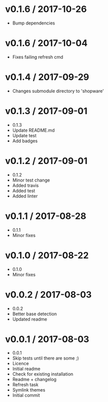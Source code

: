 
v0.1.6 / 2017-10-26
==================

  * Bump dependencies

v0.1.6 / 2017-10-04
==================

  * Fixes failing refresh cmd

v0.1.4 / 2017-09-29
===================

  * Changes submodule directory to 'shopware'

v0.1.3 / 2017-09-01
===================

  * 0.1.3
  * Update README.md
  * Update test
  * Add badges

v0.1.2 / 2017-09-01
===================

  * 0.1.2
  * Minor test change
  * Added travis
  * Added test
  * Added linter

v0.1.1 / 2017-08-28
===================

  * 0.1.1
  * Minor fixes

v0.1.0 / 2017-08-22
===================

  * 0.1.0
  * Minor fixes

v0.0.2 / 2017-08-03
===================

  * 0.0.2
  * Better base detection
  * Updated readme

v0.0.1 / 2017-08-03
===================

  * 0.0.1
  * Skip tests until there are some ;)
  * Licence
  * Initial readme
  * Check for existing installation
  * Readme + changelog
  * Refresh task
  * Symlink themes
  * Initial commit
